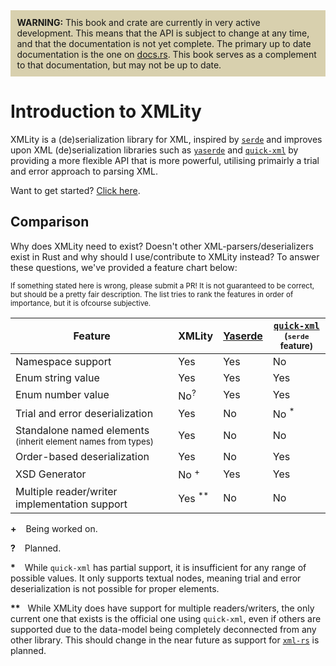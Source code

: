 <div style="background:rgba(170, 153, 78, 0.45);padding:0.75em;">
<strong>WARNING:</strong> This book and crate are currently in very active development. This means that the API is subject to change at any time, and that the documentation is not yet complete. The primary up to date documentation is the one on <a href="https://docs.rs/xmlity">docs.rs</a>. This book serves as a complement to that documentation, but may not be up to date.
</div>

# Introduction to XMLity

XMLity is a (de)serialization library for XML, inspired by [`serde`][serde] and improves upon XML (de)serialization libraries such as [`yaserde`][yaserde] and [`quick-xml`][quick-xml] by providing a more flexible API that is more powerful, utilising primairly a trial and error approach to parsing XML.

[serde]: https://serde.rs/
[yaserde]: https://github.com/media-io/yaserde
[quick-xml]: https://github.com/tafia/quick-xml
[xml-rs]: https://github.com/kornelski/xml-rs

Want to get started? [Click here](./1_getting_started/README.md).

## Comparison

Why does XMLity need to exist? Doesn't other XML-parsers/deserializers exist in Rust and why should I use/contribute to XMLity instead? To answer these questions, we've provided a feature chart below:

<sup>
If something stated here is wrong, please submit a PR! It is not guaranteed to be correct, but should be a pretty fair description. The list tries to rank the features in order of importance, but it is ofcourse subjective.
</sup>

| Feature                                                                      | XMLity              | [Yaserde][yaserde] | [`quick-xml`][quick-xml] <br> <sup>(`serde` feature)</sup> |
| ---------------------------------------------------------------------------- | ------------------- | ------------------ | ---------------------------------------------------------- |
| Namespace support                                                            | Yes                 | Yes                | No                                                         |
| Enum string value                                                            | Yes                 | Yes                | Yes                                                        |
| Enum number value                                                            | No<sup>?</sup>      | Yes                | Yes                                                        |
| Trial and error deserialization                                              | Yes                 | No                 | No <sup>\*</sup>                                           |
| Standalone named elements <br> <sup>(inherit element names from types)</sup> | Yes                 | No                 | No                                                         |
| Order-based deserialization                                                  | Yes                 | No                 | Yes                                                        |
| XSD Generator                                                                | No <sup>+</sup>     | Yes                | Yes                                                        |
| Multiple reader/writer implementation support                                | Yes <sup>\*\*</sup> | No                 | No                                                         |

<strong>\+</strong> &ensp; Being worked on.

<strong>?</strong> &ensp; Planned.

<strong>\*</strong> &ensp; While `quick-xml` has partial support, it is insufficient for any range of possible values. It only supports textual nodes, meaning trial and error deserialization is not possible for proper elements.

<strong>\*\*</strong> &nbsp; While XMLity does have support for multiple readers/writers, the only current one that exists is the official one using `quick-xml`, even if others are supported due to the data-model being completely deconnected from any other library. This should change in the near future as support for [`xml-rs`](https://crates.io/crates/xml-rs) is planned.
